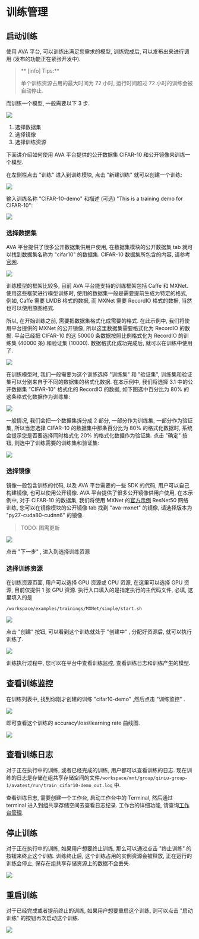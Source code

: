 
# 训练管理
## 启动训练

使用 AVA 平台, 可以训练出满足您需求的模型, 训练完成后, 可以发布出来进行调用 (发布的功能正在紧张开发中).

> ** [info] Tips:**
> 
> 单个训练资源占用的最大时间为 72 小时, 运行时间超过 72 小时的训练会被自动停止. 

而训练一个模型, 一般需要以下 3 步.

![](/images/ch-05/5.3/steps.png)

1. 选择数据集
2. 选择镜像
3. 选择训练资源

下面讲介绍如何使用 AVA 平台提供的公开数据集 CIFAR-10 和公开镜像来训练一个模型.

在左侧栏点击 "训练" 进入到训练模块, 点击 "新建训练" 就可以创建一个训练:

![](/images/ch-05/5.3/training-list.png)

输入训练名称 "CIFAR-10-demo" 和描述 (可选) "This is a training demo for CIFAR-10":

![](/images/ch-05/5.3/training-new.png)

### 选择数据集

AVA 平台提供了很多公开数据集供用户使用, 在数据集模块的公开数据集 tab 就可以找到数据集名称为 "cifar10" 的数据集. CIFAR-10 数据集所包含的内容, 请参考[官网](https://www.cs.toronto.edu/~kriz/cifar.html).

![](/images/ch-05/5.3/use-dataset.png)

训练模型的框架比较多, 目前 AVA 平台能支持的训练框架包括 Caffe 和 MXNet. 使用这些框架进行模型训练时, 使用的数据集一般是需要提前生成为特定的格式, 例如, Caffe 需要 LMDB 格式的数据, 而 MXNet 需要 RecordIO 格式的数据, 当然也可以使用原图格式.

所以, 在开始训练之前, 需要把数据集格式化成需要的格式. 在此示例中, 我们将使用平台提供的 MXNet 的公开镜像, 所以这里数据集需要格式化为 RecordIO 的数据. 平台已经把 CIFAR-10 的这 50000 条数据按照比例格式化为 RecordIO 的训练集 (40000 条) 和验证集 (10000). 数据格式化成功完成后, 就可以在训练中使用了.

![](/images/ch-05/5.3/dataset-detail.png)

在训练模型时, 我们一般需要为这个训练选择 "训练集" 和 "验证集", 训练集和验证集可以分别来自于不同的数据集的格式化数据. 在本示例中, 我们将选择 3.1 中的公开数据集 "CIFAR-10" 格式化的 RecordIO 的数据, 如下图选中百分比为 80% 的这条格式化数据作为训练集:

![](/images/ch-05/5.3/use-sampleset.png)

一般情况, 我们会把一个数据集拆分成 2 部分, 一部分作为训练集, 一部分作为验证集, 所以当您选择 CIFAR-10 的数据集中那条百分比为 80% 的格式化数据时, 系统会提示您是否要选择同时格式化 20% 的格式化数据作为验证集. 点击 "确定" 按钮, 则选中了训练需要的训练集和验证集:

![](/images/ch-05/5.3/train-and-val.png)

### 选择镜像

镜像一般包含训练的代码, 以及 AVA 平台需要的一些 SDK 的代码, 用户可以自己构建镜像, 也可以使用公开镜像. AVA 平台提供了很多公开镜像供用户使用, 在本示例中, 对于 CIFAR-10 的数据集, 我们将使用 MXNet 的[官方示例](https://github.com/apache/incubator-MXNet/tree/master/example/image-classification) ResNet50 网络训练, 您可以在镜像模块的公开镜像 tab 找到 
"ava-mxnet" 的镜像, 请选择版本为 "py27-cuda80-cudnn6" 的镜像. 

> TODO: 图需更新

![](/images/ch-05/5.3/use-image.png)

点击 "下一步" , 进入到选择训练资源

### 选择训练资源

在训练资源页面, 用户可以选择 GPU 资源或 CPU 资源, 在这里可以选择 GPU 资源, 目前仅提供 1 张 GPU 资源. 执行入口填入的是指定执行的主代码文件, 必填, 这里填入的是

`/workspace/examples/trainings/MXNet/simple/start.sh`

![](/images/ch-05/5.3/use-resource.png)

点击 "创建" 按钮, 可以看到这个训练就处于 "创建中" , 分配好资源后, 就可以执行训练了. 

![](/images/ch-05/5.3/training-status.png)

训练执行过程中, 您可以在平台中查看训练监控, 查看训练日志和训练产生的模型. 

## 查看训练监控

在训练列表中, 找到你刚才创建的训练 "cifar10-demo" ,然后点击 "训练监控" . 

![](/images/ch-05/5.3/training-instance.png)

即可查看这个训练的 accuracy\loss\learning rate 曲线图. 

![](/images/ch-05/5.3/instance-curve.png)

## 查看训练日志

对于正在执行中的训练, 或者已经完成的训练, 用户都可以查看训练的日志. 现在训练的日志是存储在组共享存储空间的文件`/workspace/mnt/group/qiniu-group-1/avatest/run/train_cifar10-demo_out.log` 中.

查看训练日志, 需要创建一个工作台, 启动工作台中的 Terminal, 然后通过 terminal 进入到组共享存储空间去查看日志纪录. 工作台的详细功能, 请查询[工作台管理](./5.2-workspace.md). 

## 停止训练

对于正在执行中的训练, 如果用户想要终止训练, 那么可以通过点击 "终止训练" 的按钮来终止这个训练. 训练终止后, 这个训练占用的实例资源会被释放, 正在运行的训练会停止, 保存在组共享存储资源上的数据不会丢失. 

![](/images/ch-05/5.3/training-stop.png)


## 重启训练

对于已经完成或者提前终止的训练, 如果用户想要重启这个训练, 则可以点击 "启动训练" 的按钮再次启动这个训练. 

![](/images/ch-05/5.3/training-restart.png)
